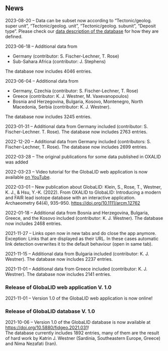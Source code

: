 ## News

2023-08-20 – Data can be subset now according to “Tectonic/geolog. super
unit”, “Tectonic/geolog. unit”, “Tectonic/geolog. subunit”, “Deposit
type”. Please check our
<a href="https://doi.org/10.5880/fidgeo.2021.031" target="_blank">data
description of the database</a> for how they are defined.

2023-06-18 – Additional data from

-   Germany (contributor: S. Fischer-Lechner, T. Rose)
-   Sub-Sahara Africa (contributor: J. Stephens)

The database now includes 4046 entries.

2023-06-04 – Additional data from

-   Germany, Czechia (contributor: S. Fischer-Lechner, T. Rose)
-   Greece (contributor: K. J. Westner, M. Vaxevanopoulos)
-   Bosnia and Herzegovina, Bulgaria, Kosovo, Montenegro, North
    Macedonia, Serbia (contributor: K. J. Westner).

The database now includes 3245 entries.

2023-01-31 – Additional data from Germany included (contributor: S.
Fischer-Lechner. T. Rose). The database now includes 2763 entries.

2022-12-20 – Additional data from Germany included (contributors: S.
Fischer-Lechner, T. Rose). The database now includes 2699 entries.

2022-03-28 – The original publications for some data published in OXALID
was added

2022-03-23 – Video tutorial for the GlobaLID web application is now
available
<a href="https://www.youtube.com/watch?v=qwKStMc-068" target="_blank">on
YouTube</a>.

2022-03-01 – New publication about GlobaLID: Klein, S., Rose, T.,
Westner, K. J., & Hsu, Y.-K. (2022). From OXALID to GlobaLID:
Introducing a modern and FAIR lead isotope database with an interactive
application. Archaeometry 64(4), 935–950.
<a href="https://doi.org/10.1111/arcm.12762" target="_blank">https://doi.org/10.1111/arcm.12762</a>

2022-01-18 – Additional data from Bosnia and Herzegovina, Bulgaria,
Greece, and the Kosovo included (contributor: K. J. Westner). The
database now includes 2468 entries.

2021-11-27 – Links open now in new tabs and do close the app anymore.
Exception: Links that are displayed as their URL. In these cases
automatic link detection overwrites it to the default behaviour (open in
same tab).

2021-11-15 – Additional data from Bulgaria included (contributor: K. J.
Westner). The database now includes 2237 entries.

2021-11-01 – Additional data from Greece included (contributor: K. J.
Westner). The database now includes 2141 entries.

### Release of GlobaLID web application V. 1.0

2021-11-01 – Version 1.0 of the GlobaLID web application is now online!

### Release of GlobaLID database V. 1.0

2021-10-06 – Version 1.0 of the GlobaLID database is now available at
<a href="https://doi.org/10.5880/fidgeo.2021.031"
target="_blank">https://doi.org/10.5880/fidgeo.2021.031</a>!  
The database currently includes 1892 entries, many of them are the
result of hard work by Katrin J. Westner (Sardinia, Southeastern Europe,
Greece) and Nima Nezafati (Iran).
